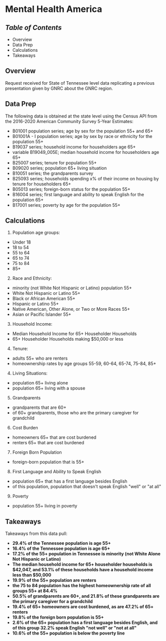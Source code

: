 # **Mental Health America**

## *Table of Contents*  
+ Overview
+ Data Prep  
+ Calculations
+ Takeaways

## Overview  

Request received for State of Tennessee level data replicating a previous presentation given by GNRC about the GNRC region.

## Data Prep  

The following data is obtained at the state level using the Census API from the 2016-2020 American Community Survey 5-Year Estimates:  

+ B01001 population series; age by sex for the population 55+ and 65+  
+ B01001A - I population series; age by sex by race or ethnicity for the population 55+  
+ B19037 series; household income for householders age 65+  
+ variable B19049_005E; median household income for householders age 65+  
+ B25007 series; tenure for population 55+  
+ B09020 series; population 65+ living situation    
+ B10051 series; the grandparents survey  
+ B25093 series; households spending x% of their income on housing by tenure for householders 65+  
+ B05013 series; foreign-born status for the population 55+  
+ B16004 series; first language and ability to speak English for the population 65+  
+ B17001 series; poverty by age for the population 55+  


## Calculations  

1. Population age groups:  
+ Under 18  
+ 18 to 54  
+ 55 to 64  
+ 65 to 74  
+ 75 to 84  
+ 85+  
2. Race and Ethnicity:  
+ minority (not White Not Hispanic or Latino) population 55+  
+ White Not Hispanic or Latino 55+  
+ Black or African American 55+  
+ Hispanic or Latino 55+  
+ Native American, Other Alone, or Two or More Races 55+  
+ Asian or Pacific Islander 55+  
3. Household Income:  
+ Median Household Income for 65+ Householder Households  
+ 65+ Householder Households making $50,000 or less  
4. Tenure:  
+ adults 55+ who are renters  
+ homeownership rates by age groups 55-59, 60-64, 65-74, 75-84, 85+  
4. Living Situations:  
+ population 65+ living alone  
+ population 65+ living with a spouse  
5. Grandparents  
+ grandparents that are 60+  
+ of 60+ grandparents, those who are the primary caregiver for grandchild  
6. Cost Burden  
+ homeowners 65+ that are cost burdened  
+ renters 65+ that are cost burdened  
7. Foreign Born Population  
+ foreign-born population that is 55+  
8. First Language and Ability to Speak English  
+ population 65+ that has a first language besides English  
+ of this population, population that doesn't speak English "well" or "at all"  
9. Poverty  
+ population 55+ living in poverty  

## Takeaways  

Takeaways from this data pull:
+ **29.4% of the Tennessee population is age 55+**  
+ **16.4% of the Tennessee population is age 65+**  
+ **17.2% of the 55+ population in Tennessee is minority (not White Alone Not Hispanic or Latino)**  
+ **The median household income for 65+ householder households is $42,047, and 53.1% of these households have a household income less than $50,000**  
+ **19.9% of the 55+ population are renters**  
+ **the 75 to 84 population has the highest homeownership rate of all groups 55+ at 84.4%**  
+ **50.5% of grandparents are 60+, and 21.8% of these grandparents are the primary caregiver for a grandchild**  
+ **19.4% of 65+ homeowners are cost burdened, as are 47.2% of 65+ renters**  
+ **19.8% of the foreign born population is 55+**  
+ **2.6% of the 65+ population has a first language besides English, and of this group 32.2% speak English "not well" or "not at all"**  
+ **10.6% of the 55+ population is below the poverty line**
